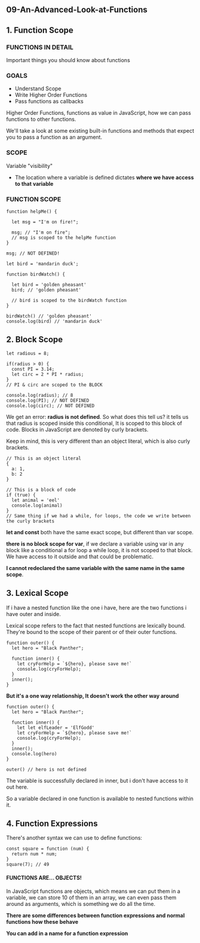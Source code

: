 ## 09-An-Advanced-Look-at-Functions

## 1. Function Scope

### FUNCTIONS IN DETAIL

Important things you should know about functions

### GOALS

- Understand Scope
- Write Higher Order Functions
- Pass functions as callbacks

Higher Order Functions, functions as value in JavaScript, how we can pass functions to other functions.

We'll take a look at some existing built-in functions and methods that expect you to pass a function as an argument.

### SCOPE

Variable "visibility"

- The location where a variable is defined dictates **where we have access to that variable**

### FUNCTION SCOPE

```
function helpMe() {

  let msg = "I'm on fire!";

  msg; // "I'm on fire";
  // msg is scoped to the helpMe function
}

msg; // NOT DEFINED!
```

```
let bird = 'mandarin duck';

function birdWatch() {

  let bird = 'golden pheasant'
  bird; // 'golden pheasant'

  // bird is scoped to the birdWatch function
}

birdWatch() // 'golden pheasant'
console.log(bird) // 'mandarin duck'
```

## 2. Block Scope

```
let radious = 8;

if(radius > 0) {
  const PI = 3.14;
  let circ = 2 * PI * radius;
}
// PI & circ are scoped to the BLOCK

console.log(radius); // 8
console.log(PI); // NOT DEFINED
console.log(circ); // NOT DEFINED
```

We get an error: **radius is not defined**. So what does this tell us? it tells us that radius is scoped inside this conditional, It is scoped to this block of code. Blocks in JavaScript are denoted by curly brackets.

Keep in mind, this is very different than an object literal, which is also curly brackets.

```
// This is an object literal
{
  a: 1,
  b: 2
}

// This is a block of code
if (true) {
  let animal = 'eel'
  console.log(animal)
}
// Same thing if we had a while, for loops, the code we write between the curly brackets
```

**let and const** both have the same exact scope, but different than var scope.

**there is no block scope for var**, if we declare a variable using var in any block like a conditional a for loop a while loop, it is not scoped to that block. We have access to it outside and that could be problematic.

**I cannot redeclared the same variable with the same name in the same scope**.

## 3. Lexical Scope

If i have a nested function like the one i have, here are the two functions i have outer and inside.

Lexical scope refers to the fact that nested functions are lexically bound. They're bound to the scope of their parent or of their outer functions.

```
function outer() {
  let hero = "Black Panther";

  function inner() {
    let cryForHelp = `${hero}, please save me!`
    console.log(cryForHelp);
  }
  inner();
}
```

**But it's a one way relationship, It doesn't work the other way around**

```
function outer() {
  let hero = "Black Panther";

  function inner() {
    let let elfLeader = 'ElfGodd'
    let cryForHelp = `${hero}, please save me!`
    console.log(cryForHelp);
  }
  inner();
  console.log(hero)
}

outer() // hero is not defined
```

The variable is successfully declared in inner, but i don't have access to it out here.

So a variable declared in one function is available to nested functions within it.

## 4. Function Expressions

There's another syntax we can use to define functions:

```
const square = function (num) {
  return num * num;
}
square(7); // 49
```

#### FUNCTIONS ARE... OBJECTS!
In JavaScript functions are objects, which means we can put them in a variable, we can store 10 of them in an array, we can even pass them around as arguments, which is something we do all the time.

**There are some differences between function expressions and normal functions how these behave**

**You can add in a name for a function expression**

